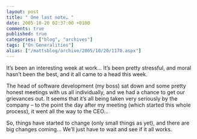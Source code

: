 ```yaml
---
layout: post
title: " One last note… "
date: 2005-10-20 02:37:00 +0100
comments: true
published: true
categories: ["blog", "archives"]
tags: ["On Generalities"]
alias: ["/mattsblog/archive/2005/10/20/1170.aspx"]
---
```

<!-- more -->

<P>It&#8217;s been an interesting week at work&#8230; It&#8217;s been pretty stressful, and moral hasn&#8217;t been the best, and it all came to a head this week.</P>
 <P>The head of software development (my boss) sat down and some pretty honest meetings with us all individually, and we had a chance to get our grievances out. It seems that it&#8217;s all being taken very seriously by the company &#8211; to the point the day after my meeting (which started this whole process), it went all the way to the CEO&#8230;</P>
 <P>So, things have started to change (only small things as yet), and there are big changes coming&#8230; We&#8217;ll just have to wait and see if it all works.<BR></P>
